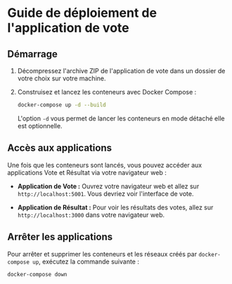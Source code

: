 # Guide de déploiement de l'application de vote

## Démarrage

1. Décompressez l'archive ZIP de l'application de vote dans un dossier de votre choix sur votre machine.

2. Construisez et lancez les conteneurs avec Docker Compose :

   ```bash
   docker-compose up -d --build
   ```

   L'option `-d` vous permet de lancer les conteneurs en mode détaché elle est optionnelle.

## Accès aux applications

Une fois que les conteneurs sont lancés, vous pouvez accéder aux applications Vote et Résultat via votre navigateur web :

- **Application de Vote :** Ouvrez votre navigateur web et allez sur `http://localhost:5001`. Vous devriez voir l'interface de vote.

- **Application de Résultat :** Pour voir les résultats des votes, allez sur `http://localhost:3000` dans votre navigateur web.

## Arrêter les applications

Pour arrêter et supprimer les conteneurs et les réseaux créés par `docker-compose up`, exécutez la commande suivante :

```bash
docker-compose down
```

